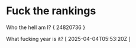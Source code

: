# Fuck the rankings

Who the hell am I?
{ 24820736 }

What fucking year is it?
[ 2025-04-04T05:53:20Z ]
